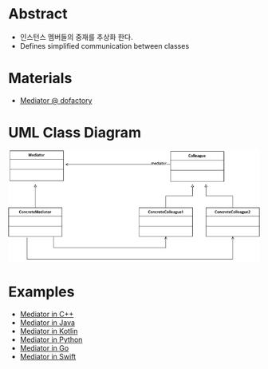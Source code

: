 # Abstract

* 인스턴스 멤버들의 중재를 추상화 한다.
* Defines simplified communication between classes
  
# Materials

* [Mediator @ dofactory](https://www.dofactory.com/net/mediator-design-pattern)

# UML Class Diagram

![](mediator.drawio.png)

# Examples

* [Mediator in C++](/cpp/cpp_gof_designpattern.md#mediator)
* [Mediator in Java](/java/java_gof_designpattern.md#mediator)
* [Mediator in Kotlin](/kotlin/kotlin_gof_design_pattern.md#mediator)
* [Mediator in Python](/python/python_gof_designpattern.md#mediator)
* [Mediator in Go](/go/go_gof_design_pattern.md#mediator)
* [Mediator in Swift](/swift/swift_gof_designpattern.md#mediator)
